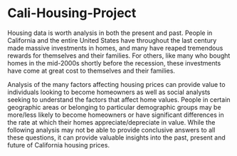 # Cali-Housing-Project

Housing data is worth analysis in both the present and past. People in California and the entire United States have throughout the last century made massive investments in homes, and many have reaped tremendous rewards for themselves and their families. For others, like many who bought homes in the mid-2000s shortly before the recession, these investments have come at great cost to themselves and their families.

Analysis of the many factors affecting housing prices can provide value to individuals looking to become homeowners as well as social analysts seeking to understand the factors that affect home values. People in certain geographic areas or belonging to particular demographic groups may be more/less likely to become homeowners or have significant differences in the rate at which their homes appreciate/depreciate in value. While the following analysis may not be able to provide conclusive answers to all these questions, it can provide valuable insights into the past, present and future of California housing prices.
